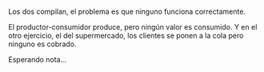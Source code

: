 Los dos compilan, el problema es que ninguno funciona correctamente.  
  
El productor-consumidor produce, pero ningún valor es consumido. Y en el otro ejercicio, el del supermercado, los
clientes se ponen a la cola pero ninguno es cobrado.  
  
Esperando nota...

